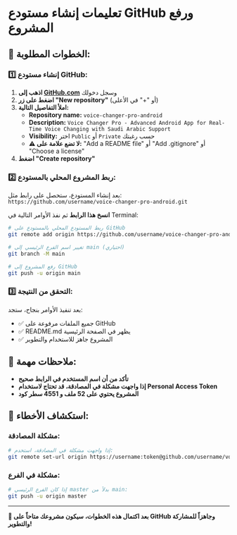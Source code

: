 # تعليمات إنشاء مستودع GitHub ورفع المشروع

## 🚀 الخطوات المطلوبة:

### 1️⃣ إنشاء مستودع GitHub:

1. **اذهب إلى [GitHub.com](https://github.com)** وسجل دخولك
2. **اضغط على زر "New repository"** (أو "+" في الأعلى)
3. **املأ التفاصيل التالية:**
   - **Repository name:** `voice-changer-pro-android`
   - **Description:** `Voice Changer Pro - Advanced Android App for Real-Time Voice Changing with Saudi Arabic Support`
   - **Visibility:** اختر `Public` أو `Private` حسب رغبتك
   - **⚠️ لا تضع علامة على:** "Add a README file" أو "Add .gitignore" أو "Choose a license"
4. **اضغط "Create repository"**

### 2️⃣ ربط المشروع المحلي بالمستودع:

بعد إنشاء المستودع، ستحصل على رابط مثل:
`https://github.com/username/voice-changer-pro-android.git`

**انسخ هذا الرابط** ثم نفذ الأوامر التالية في Terminal:

```bash
# ربط المستودع المحلي بالمستودع على GitHub
git remote add origin https://github.com/username/voice-changer-pro-android.git

# تغيير اسم الفرع الرئيسي إلى main (اختياري)
git branch -M main

# رفع المشروع إلى GitHub
git push -u origin main
```

### 3️⃣ التحقق من النتيجة:

بعد تنفيذ الأوامر بنجاح، ستجد:
- ✅ جميع الملفات مرفوعة على GitHub
- ✅ README.md يظهر في الصفحة الرئيسية
- ✅ المشروع جاهز للاستخدام والتطوير

## 📝 ملاحظات مهمة:

- **تأكد من أن اسم المستخدم في الرابط صحيح**
- **إذا واجهت مشكلة في المصادقة، قد تحتاج لاستخدام Personal Access Token**
- **المشروع يحتوي على 52 ملف و 4551 سطر كود**

## 🔧 استكشاف الأخطاء:

### مشكلة المصادقة:
```bash
# إذا واجهت مشكلة في المصادقة، استخدم:
git remote set-url origin https://username:token@github.com/username/voice-changer-pro-android.git
```

### مشكلة في الفرع:
```bash
# إذا كان الفرع الرئيسي master بدلاً من main:
git push -u origin master
```

---

**🎉 بعد اكتمال هذه الخطوات، سيكون مشروعك متاحاً على GitHub وجاهزاً للمشاركة والتطوير!**
